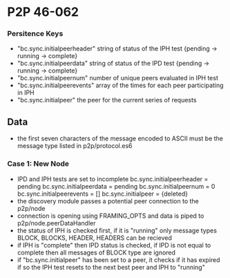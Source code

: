 P2P 46-062 
==========

### Persitence Keys
* "bc.sync.initialpeerheader" string of status of the IPH test {pending -> running -> complete}
* "bc.sync.initialpeerdata" string of status of the IPD test {pending -> running -> complete}
* "bc.sync.initialpeernum" number of unique peers evaluated in IPH test 
* "bc.sync.initialpeerevents" array of the times for each peer participating in IPH 
* "bc.sync.initialpeer" the peer for the current series of requests 

## Data
* the first seven characters of the message encoded to ASCII must be the message type listed in p2p/protocol.es6

### Case 1: New Node

- IPD and IPH tests are set to incomplete
    bc.sync.initialpeerheader = pending
    bc.sync.initialpeerdata = pending
    bc.sync.initialpeernum = 0
    bc.sync.initialpeerevents = []
    bc.sync.initialpeer = {deleted} 
- the discovery module passes a potential peer connection to the p2p/node 
- connection is opening using FRAMING_OPTS and data is piped to p2p/node.peerDataHandler
- the status of IPH is checked first, if it is "running" only message types BLOCK, BLOCKS, HEADER, HEADERS can be recieved 
- if IPH is "complete" then IPD status is checked, if IPD is not equal to complete then all messages of BLOCK type are ignored
- if "bc.sync.initialpeer" has been set to a peer, it checks if it has expired if so the IPH test resets to the next best peer and IPH to "running"





